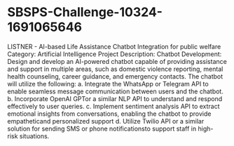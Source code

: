 # SBSPS-Challenge-10324-1691065646
LISTNER - AI-based Life Assistance Chatbot Integration for public welfare 
Category: Artificial Intelligence
Project Description:
Chatbot Development:  Design and develop an AI-powered chatbot capable of providing assistance and 
support in multiple areas, such as domestic violence reporting, mental health counseling, career guidance,
and emergency contacts. The chatbot will utilize the following:
a. Integrate the WhatsApp or Telegram API to enable seamless message communication between users and the chatbot.
b. Incorporate OpenAI GPTor a similar NLP API to understand and respond effectively to user queries. 
c. Implement sentiment analysis API to extract emotional insights from conversations, enabling the chatbot 
to provide empatheticand personalized support
d. Utilize Twilio API or a similar solution for sending SMS or phone notificationsto support staff in high-risk situations.
